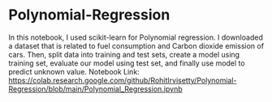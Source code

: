 # Polynomial-Regression
In this notebook, I used scikit-learn for Polynomial regression. I downloaded a dataset that is related to fuel consumption and Carbon dioxide emission of cars. Then, split  data into training and test sets, create a model using training set, evaluate our model using test set, and finally use model to predict unknown value.
Notebook Link: https://colab.research.google.com/github/RohitIrvisetty/Polynomial-Regression/blob/main/Polynomial_Regression.ipynb
